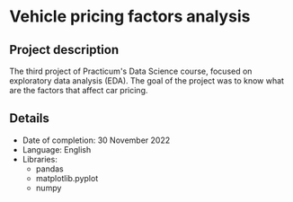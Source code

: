 # Vehicle pricing factors analysis

## Project description

The third project of Practicum's Data Science course, focused on exploratory data analysis (EDA). The goal of the project was to know what are the factors that affect car pricing.

## Details
- Date of completion: 30 November 2022
- Language: English
- Libraries:
	- pandas
	- matplotlib.pyplot
	- numpy
